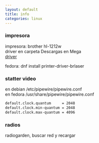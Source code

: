 ```yaml
---
layout: default
title: info
categories: linux
---
```

### impresora
impresora: brother hl-1212w  
driver en carpeta Descargas en Mega  
[driver](https://support.brother.com/g/b/downloadlist.aspx?c=mx&lang=es&prod=hl1212w_us_eu&os=128&flang=English)   

fedora: dnf install printer-driver-brlaser  


### statter video
en debian /etc/pipewire/pipewire.conf  
en fedora /usr/share/pipewire/pipewire.conf  
```bash
default.clock.quantum     = 2048
default.clock.min-quantum = 2048
default.clock.max-quantum = 4096
```
### radios
radiogarden, buscar red y recargar

